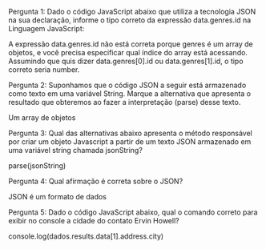 Pergunta 1:
Dado o código JavaScript abaixo que utiliza a tecnologia JSON na sua declaração, informe o tipo correto da expressão data.genres.id na Linguagem JavaScript:

A expressão data.genres.id não está correta porque genres é um array de objetos, e você precisa especificar qual índice do array está acessando. Assumindo que quis dizer data.genres[0].id ou data.genres[1].id, o tipo correto seria number.

Pergunta 2:
Suponhamos que o código JSON a seguir está armazenado como texto em uma variável String. Marque a alternativa que apresenta o resultado que obteremos ao fazer a interpretação (parse) desse texto.

Um array de objetos

Pergunta 3:
Qual das alternativas abaixo apresenta o método responsável por criar um objeto Javascript a partir de um texto JSON armazenado em uma variável string chamada jsonString?

parse(jsonString)

Pergunta 4:
Qual afirmação é correta sobre o JSON?

JSON é um formato de dados

Pergunta 5:
Dado o código JavaScript abaixo, qual o comando correto para exibir no console a cidade do contato Ervin Howell?

console.log(dados.results.data[1].address.city)

